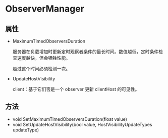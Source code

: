 # ObserverManager

## 属性

- MaximumTimedObserversDuration

  服务器在负载增加时更新定时观察者条件的最长时间。数值越低，定时条件检查速度越快，但会牺牲性能。

  超过这个时间必须检测一次。

- UpdateHostVisibility

  client：基于它们否是一个 observer 更新 clientHost 的可见性。

## 方法

- void SetMaximumTimedObserversDuration(float value)
- void SetUpdateHostVisibility(bool value, HostVisibilityUpdateTypes updateType)

